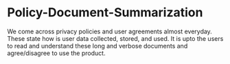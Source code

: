 # Policy-Document-Summarization

We come across privacy policies and user agreements almost everyday. These state how is user data collected, stored, and used. It is upto the users to read and understand these long and verbose documents and agree/disagree to use the product. 
